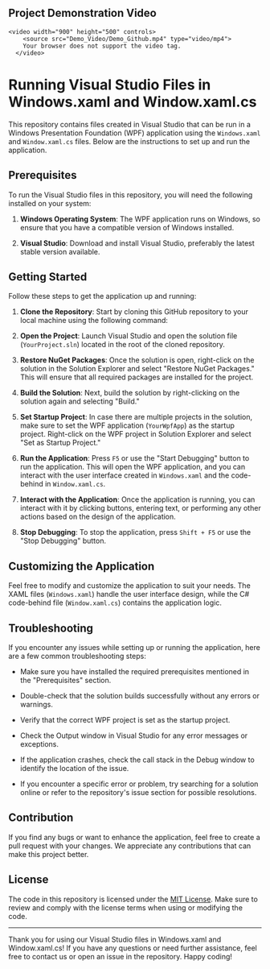 ## Project Demonstration Video

<!-- Check out the project demonstration video by clicking [here](docs/Demo_Video/page.html).  -->
    <video width="900" height="500" controls>
        <source src="Demo_Video/Demo_Github.mp4" type="video/mp4">
        Your browser does not support the video tag.
      </video>

# Running Visual Studio Files in Windows.xaml and Window.xaml.cs

This repository contains files created in Visual Studio that can be run in a Windows Presentation Foundation (WPF) application using the `Windows.xaml` and `Window.xaml.cs` files. Below are the instructions to set up and run the application.

## Prerequisites

To run the Visual Studio files in this repository, you will need the following installed on your system:

1. **Windows Operating System**: The WPF application runs on Windows, so ensure that you have a compatible version of Windows installed.

2. **Visual Studio**: Download and install Visual Studio, preferably the latest stable version available.

## Getting Started

Follow these steps to get the application up and running:

1. **Clone the Repository**: Start by cloning this GitHub repository to your local machine using the following command:

2. **Open the Project**: Launch Visual Studio and open the solution file (`YourProject.sln`) located in the root of the cloned repository.

3. **Restore NuGet Packages**: Once the solution is open, right-click on the solution in the Solution Explorer and select "Restore NuGet Packages." This will ensure that all required packages are installed for the project.

4. **Build the Solution**: Next, build the solution by right-clicking on the solution again and selecting "Build."

5. **Set Startup Project**: In case there are multiple projects in the solution, make sure to set the WPF application (`YourWpfApp`) as the startup project. Right-click on the WPF project in Solution Explorer and select "Set as Startup Project."

6. **Run the Application**: Press `F5` or use the "Start Debugging" button to run the application. This will open the WPF application, and you can interact with the user interface created in `Windows.xaml` and the code-behind in `Window.xaml.cs`.

7. **Interact with the Application**: Once the application is running, you can interact with it by clicking buttons, entering text, or performing any other actions based on the design of the application.

8. **Stop Debugging**: To stop the application, press `Shift + F5` or use the "Stop Debugging" button.

## Customizing the Application

Feel free to modify and customize the application to suit your needs. The XAML files (`Windows.xaml`) handle the user interface design, while the C# code-behind file (`Window.xaml.cs`) contains the application logic.

## Troubleshooting

If you encounter any issues while setting up or running the application, here are a few common troubleshooting steps:

- Make sure you have installed the required prerequisites mentioned in the "Prerequisites" section.

- Double-check that the solution builds successfully without any errors or warnings.

- Verify that the correct WPF project is set as the startup project.

- Check the Output window in Visual Studio for any error messages or exceptions.

- If the application crashes, check the call stack in the Debug window to identify the location of the issue.

- If you encounter a specific error or problem, try searching for a solution online or refer to the repository's issue section for possible resolutions.

## Contribution

If you find any bugs or want to enhance the application, feel free to create a pull request with your changes. We appreciate any contributions that can make this project better.

## License

The code in this repository is licensed under the [MIT License](LICENSE). Make sure to review and comply with the license terms when using or modifying the code.

---

Thank you for using our Visual Studio files in Windows.xaml and Window.xaml.cs! If you have any questions or need further assistance, feel free to contact us or open an issue in the repository. Happy coding!
